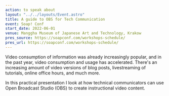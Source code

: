 ```yaml
---
action: to speak about
layout: "../../layouts/Event.astro"
title: A guide to OBS for Tech Communication
event: Soap! Conf
start_date: 2022-06-01
venue: Manggha Museum of Japanese Art and Technology, Krakow
pres_source: https://soapconf.com/workshops-schedule/
pres_url: https://soapconf.com/workshops-schedule/
---
```


Video consumption of information was already increasingly popular, and in the past year, video consumption and usage has accelerated. There's an increasing amount of video versions of blog posts, livestreaming of tutorials, online office hours, and much more.

In this practical presentation I look at how technical communicators can use Open Broadcast Studio (OBS) to create instructional video content.